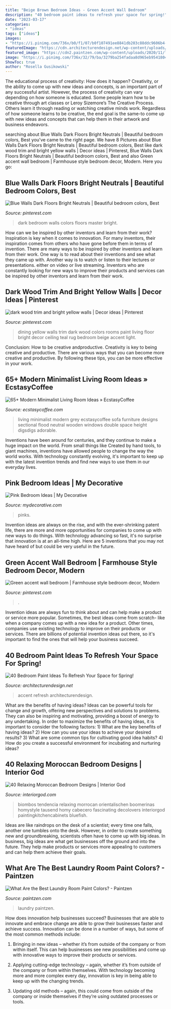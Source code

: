 ```yaml
---
title: "Beige Brown Bedroom Ideas - Green Accent Wall Bedroom"
description: "40 bedroom paint ideas to refresh your space for spring!"
date: "2023-03-17"
categories:
- "ideas"
tags: ["ideas"]
images:
- "https://i.pinimg.com/736x/b0/f1/07/b0f107491ee8841db203c88ddc9606b4--yellow-wall-decor-yellow-walls.jpg"
featuredImage: "https://cdn.architecturendesign.net/wp-content/uploads/2016/05/AD-White-And-Gold-Bedroom-Color-26.jpg"
featured_image: "https://cdn2.paintzen.com/wp-content/uploads/2020/11/laundry-room-green-paintzen.jpg"
image: "https://i.pinimg.com/736x/32/79/ba/3279ba254fadaa8d965eb9541804e2f3.jpg"
ShowToc: true
author: "Rosella Gusikowski"
---
```



The educational process of creativity: How does it happen?
Creativity, or the ability to come up with new ideas and concepts, is an important part of any successful artist. However, the process of creativity can vary depending on how someone is educated. Some people learn how to be creative through art classes or Leroy Sizemore’s The Creative Process. Others learn it through reading or watching creative minds work. Regardless of how someone learns to be creative, the end goal is the same-to come up with new ideas and concepts that can help them in their artwork and business endeavors.

	

		
searching about Blue Walls Dark Floors Bright Neutrals | Beautiful bedroom colors, Best you've came to the right page. We have 8 Pictures about Blue Walls Dark Floors Bright Neutrals | Beautiful bedroom colors, Best like dark wood trim and bright yellow walls | Decor ideas | Pinterest, Blue Walls Dark Floors Bright Neutrals | Beautiful bedroom colors, Best and also Green accent wall bedroom | Farmhouse style bedroom decor, Modern. Here you go:
		
    
## Blue Walls Dark Floors Bright Neutrals | Beautiful Bedroom Colors, Best

<img loading=lazy src="https://i.pinimg.com/736x/32/79/ba/3279ba254fadaa8d965eb9541804e2f3.jpg" onerror="this.onerror=null;this.src='https://tse3.mm.bing.net/th?id=OIP.855U5Zw5htoFShXUAhMWSQHaKT&amp;pid=15.1';" alt="Blue Walls Dark Floors Bright Neutrals | Beautiful bedroom colors, Best">

_Source: pinterest.com_

>dark bedroom walls colors floors master bright. 

	

How can we be inspired by other inventors and learn from their work?
Inspiration is key when it comes to innovation. For many inventors, their inspiration comes from others who have gone before them in terms of invention. There are many ways to be inspired by other inventors and learn from their work. One way is to read about their inventions and see what they came up with. Another way is to watch or listen to their lectures or presentations. either on video or live streaming. Inventors who are constantly looking for new ways to improve their products and services can be inspired by other inventors and learn from their work.

    
## Dark Wood Trim And Bright Yellow Walls | Decor Ideas | Pinterest

<img loading=lazy src="https://i.pinimg.com/736x/b0/f1/07/b0f107491ee8841db203c88ddc9606b4--yellow-wall-decor-yellow-walls.jpg" onerror="this.onerror=null;this.src='https://tse3.mm.bing.net/th?id=OIP.lE3xi3UpXCUWUrmOtk0O1QHaKU&amp;pid=15.1';" alt="dark wood trim and bright yellow walls | Decor ideas | Pinterest">

_Source: pinterest.com_

>dining yellow walls trim dark wood colors rooms paint living floor bright decor ceiling teal rug bedroom beige accent light. 

	

Conclusion: How to be creative andproductive.
Creativity is key to being creative and productive. There are various ways that you can become more creative and productive. By following these tips, you can be more effective in your work.

    
## 65+ Modern Minimalist Living Room Ideas » EcstasyCoffee

<img loading=lazy src="https://i2.wp.com/www.ecstasycoffee.com/wp-content/uploads/2016/10/Minimalist-Living-Room-Ideas-31.jpg" onerror="this.onerror=null;this.src='https://tse4.mm.bing.net/th?id=OIP.AmKyVDUEYN6_HyAOXIuWMQAAAA&amp;pid=15.1';" alt="65+ Modern Minimalist Living Room Ideas » EcstasyCoffee">

_Source: ecstasycoffee.com_

>living minimalist modern grey ecstasycoffee sofa furniture designs sectional flood neutral wooden windows double space height digsdigs adorable. 

	

Inventions have been around for centuries, and they continue to make a huge impact on the world. From small things like Created by hand tools, to giant machines, inventions have allowed people to change the way the world works. With technology constantly evolving, it's important to keep up with the latest invention trends and find new ways to use them in our everyday lives.

    
## Pink Bedroom Ideas | My Decorative

<img loading=lazy src="https://mydecorative.com/wp-content/uploads/2013/09/hot-pink-bedroom-color-schem.jpg" onerror="this.onerror=null;this.src='https://tse3.mm.bing.net/th?id=OIP.7WfYn_LRJl2yNqVgIlHrqAHaKH&amp;pid=15.1';" alt="Pink Bedroom Ideas | My Decorative">

_Source: mydecorative.com_

>pinks. 

	

Invention ideas are always on the rise, and with the ever-shrinking patent life, there are more and more opportunities for companies to come up with new ways to do things. With technology advancing so fast, it's no surprise that innovation is at an all-time high. Here are 5 inventions that you may not have heard of but could be very useful in the future.

    
## Green Accent Wall Bedroom | Farmhouse Style Bedroom Decor, Modern

<img loading=lazy src="https://i.pinimg.com/736x/e1/e9/40/e1e940454da031d97f398a497f34837c.jpg" onerror="this.onerror=null;this.src='https://tse1.mm.bing.net/th?id=OIP.5DBW7Y6O7zB6KQTw1AbweAHaJ3&amp;pid=15.1';" alt="Green accent wall bedroom | Farmhouse style bedroom decor, Modern">

_Source: pinterest.com_

>. 

	

Invention ideas are always fun to think about and can help make a product or service more popular. Sometimes, the best ideas come from scratch- like when a company comes up with a new idea for a product. Other times, companies use existing technology to improve on their products or services. There are billions of potential invention ideas out there, so it's important to find the ones that will help your business succeed.

    
## 40 Bedroom Paint Ideas To Refresh Your Space For Spring!

<img loading=lazy src="https://cdn.architecturendesign.net/wp-content/uploads/2016/05/AD-White-And-Gold-Bedroom-Color-26.jpg" onerror="this.onerror=null;this.src='https://tse4.mm.bing.net/th?id=OIP.OptQhqtaawB7ElGbjcX8mwHaE7&amp;pid=15.1';" alt="40 Bedroom Paint Ideas To Refresh Your Space for Spring!">

_Source: architecturendesign.net_

>accent refresh architecturendesign. 

	

What are the benefits of having ideas?
Ideas can be powerful tools for change and growth, offering new perspectives and solutions to problems. They can also be inspiring and motivating, providing a boost of energy to any undertaking. In order to maximize the benefits of having ideas, it is important to consider the following factors: 1) What are the key benefits of having ideas? 2) How can you use your ideas to achieve your desired results? 3) What are some common tips for cultivating good idea habits? 4) How do you create a successful environment for incubating and nurturing ideas?

    
## 40 Relaxing Moroccan Bedroom Designs | Interior God

<img loading=lazy src="http://interiorgod.com/wp-content/uploads/2016/06/modern-Moroccan-bedroom-design-512x1024.jpg" onerror="this.onerror=null;this.src='https://tse3.mm.bing.net/th?id=OIP.gd7DU30CdTAPjuvENL05FQHaO0&amp;pid=15.1';" alt="40 Relaxing Moroccan Bedroom Designs | Interior God">

_Source: interiorgod.com_

>biombos tendencia relaxing morrocan orientalischen boomerinas homystyle tausend homy cabecero fascinating decolovers interiorgod paintingkitchencabinets bluefish. 

	

Ideas are like raindrops on the desk of a scientist; every time one falls, another one tumbles onto the desk. However, in order to create something new and groundbreaking, scientists often have to come up with big ideas. In business, big ideas are what get businesses off the ground and into the future. They help make products or services more appealing to customers and can help them achieve their goals.

    
## What Are The Best Laundry Room Paint Colors? - Paintzen

<img loading=lazy src="https://cdn2.paintzen.com/wp-content/uploads/2020/11/laundry-room-green-paintzen.jpg" onerror="this.onerror=null;this.src='https://tse1.mm.bing.net/th?id=OIP.GuYX3HRHz2mI8lCH5FJs-AHaE8&amp;pid=15.1';" alt="What Are the Best Laundry Room Paint Colors? - Paintzen">

_Source: paintzen.com_

>laundry paintzen. 

	

How does innovation help businesses succeed?
Businesses that are able to innovate and embrace change are able to grow their businesses faster and achieve success. Innovation can be done in a number of ways, but some of the most common methods include:
1. Bringing in new ideas – whether it’s from outside of the company or from within itself. This can help businesses see new possibilities and come up with innovative ways to improve their products or services.

2. Applying cutting-edge technology – again, whether it’s from outside of the company or from within themselves. With technology becoming more and more complex every day, innovation is key in being able to keep up with the changing trends.

3. Updating old methods – again, this could come from outside of the company or inside themselves if they’re using outdated processes or tools.


